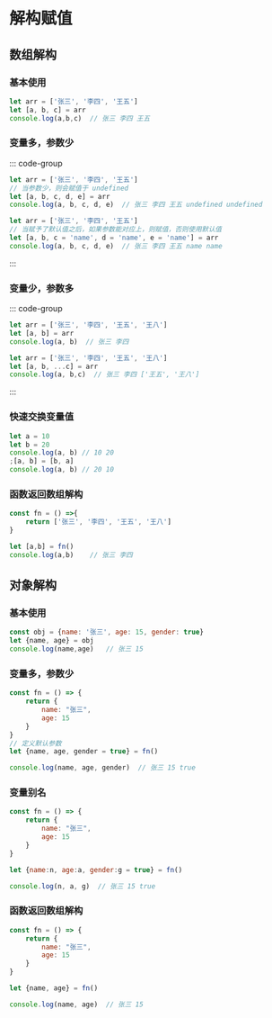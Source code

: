 # 解构赋值





## 数组解构

### 基本使用

```javascript {2}
let arr = ['张三', '李四', '王五']
let [a, b, c] = arr
console.log(a,b,c)  // 张三 李四 王五
```



### 变量多，参数少

::: code-group

```javascript [不赋予默认值] {3}
let arr = ['张三', '李四', '王五']
// 当参数少，则会赋值于 undefined
let [a, b, c, d, e] = arr
console.log(a, b, c, d, e)  // 张三 李四 王五 undefined undefined
```



```javascript [赋予默认值] {3}
let arr = ['张三', '李四', '王五']
// 当赋予了默认值之后，如果参数能对应上，则赋值，否则使用默认值
let [a, b, c = 'name', d = 'name', e = 'name'] = arr
console.log(a, b, c, d, e)  // 张三 李四 王五 name name
```

:::



### 变量少，参数多

::: code-group

```javascript [直接使用] {2}
let arr = ['张三', '李四', '王五', '王八']
let [a, b] = arr
console.log(a, b)  // 张三 李四
```



```javascript [...接收] {2}
let arr = ['张三', '李四', '王五', '王八']
let [a, b, ...c] = arr
console.log(a, b,c)  // 张三 李四 ['王五', '王八']
```

:::



### 快速交换变量值

```javascript {4}
let a = 10
let b = 20
console.log(a, b) // 10 20 
;[a, b] = [b, a]
console.log(a, b) // 20 10 
```





### 函数返回数组解构

```javascript {5}
const fn = () =>{
    return ['张三', '李四', '王五', '王八']
}

let [a,b] = fn()
console.log(a,b)    // 张三 李四
```





## 对象解构

### 基本使用

```javascript {2}
const obj = {name: '张三', age: 15, gender: true}
let {name, age} = obj
console.log(name,age)   // 张三 15
```



### 变量多，参数少

```javascript {8}
const fn = () => {
    return {
        name: "张三",
        age: 15
    }
}
// 定义默认参数
let {name, age, gender = true} = fn()

console.log(name, age, gender)  // 张三 15 true
```



### 变量别名

```javascript {8}
const fn = () => {
    return {
        name: "张三",
        age: 15
    }
}

let {name:n, age:a, gender:g = true} = fn()

console.log(n, a, g)  // 张三 15 true
```



### 函数返回数组解构

```javascript {8}
const fn = () => {
    return {
        name: "张三",
        age: 15
    }
}

let {name, age} = fn()

console.log(name, age)  // 张三 15
```












